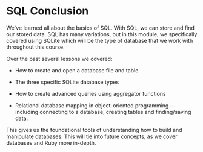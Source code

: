 # SQL Conclusion

We've learned all about the basics of SQL. With SQL, we can store and find our
stored data. SQL has many variations, but in this module, we specifically
covered using SQLite which will be the type of database that we work with
throughout this course.

Over the past several lessons we covered:

* How to create and open a database file and table

* The three specific SQLite database types

* How to create advanced queries using aggregator functions

* Relational database mapping in object-oriented programming — including
  connecting to a database, creating tables and finding/saving data.

This gives us the foundational tools of understanding how to build and
manipulate databases. This will tie into future concepts, as we cover databases
and Ruby more in-depth.

